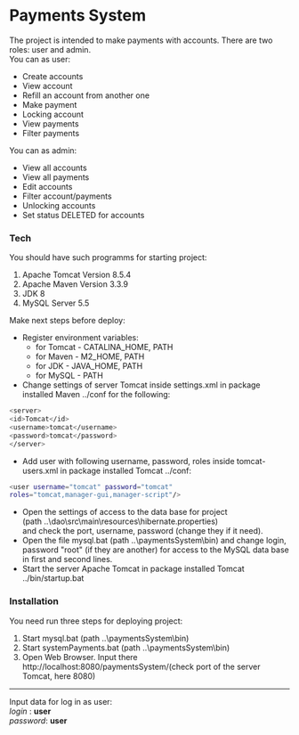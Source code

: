 # Payments System


The project is intended to make payments with accounts. There are two roles: user and admin.  
You can as user:
- Create accounts
- View account
- Refill an account from another one
- Make payment
- Locking account
- View payments
- Filter payments  

You can as admin:
- View all accounts
- View all payments
- Edit accounts
- Filter account/payments
- Unlocking accounts
- Set status DELETED for accounts

### Tech

You should have such programms for starting project:

1. Apache Tomcat Version 8.5.4
2. Apache Maven Version 3.3.9
3. JDK 8
4. MySQL Server 5.5

Make next steps before deploy:
- Register environment variables:
    - for Tomcat - CATALINA_HOME, PATH
    - for Maven - M2_HOME, PATH
    - for JDK - JAVA_HOME, PATH
    - for MySQL - PATH
- Change settings of server Tomcat inside settings.xml in package installed Maven ../conf for the following:
```sh
<server>
<id>Tomcat</id>
<username>tomcat</username>
<password>tomcat</password>
</server>
```
- Add user with following username, password, roles inside tomcat-users.xml in package installed Tomcat ../conf:
```sh
<user username="tomcat" password="tomcat"
roles="tomcat,manager-gui,manager-script"/>
```
- Open the settings of access to the data base for project   
(path ..\dao\src\main\resources\hibernate.properties)  
and check the port, username, password (change they if it need).
- Open the file mysql.bat (path ..\paymentsSystem\bin) and change login, password "root" (if they are another) for access to the MySQL data base in first and second lines.
- Start the server Apache Tomcat in package installed Tomcat ../bin/startup.bat

### Installation
You need run three steps for deploying project:  
1. Start mysql.bat (path ..\paymentsSystem\bin)  
2. Start systemPayments.bat (path ..\paymentsSystem\bin)  
3. Open Web Browser. Input there http://localhost:8080/paymentsSystem/(check port of the server Tomcat, here 8080)

*************************************************************************
Input data for log in as user:  
*login* : **user**  
*password*: **user**
